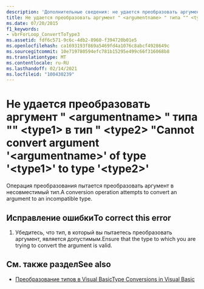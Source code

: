 ```yaml
---
description: 'Дополнительные сведения: не удается преобразовать аргумент " <argumentname> " типа "" <type1> в тип " <type2> "'
title: Не удается преобразовать аргумент " <argumentname> " типа "" <type1> в тип " <type2> "
ms.date: 07/20/2015
f1_keywords:
- vbrForLoop_ConvertToType3
ms.assetid: fdf6c571-9c6c-4db2-8960-f394720b01e5
ms.openlocfilehash: ca1693193f869a5469fd4a1076c8abcf4928649c
ms.sourcegitcommit: 10e719780594efc781b15295e499c66f316068b8
ms.translationtype: MT
ms.contentlocale: ru-RU
ms.lasthandoff: 02/14/2021
ms.locfileid: "100430239"
---
```

# <a name="cannot-convert-argument-argumentname-of-type-type1-to-type-type2"></a><span data-ttu-id="d2327-103">Не удается преобразовать аргумент " \<argumentname> " типа "" \<type1> в тип " \<type2> "</span><span class="sxs-lookup"><span data-stu-id="d2327-103">Cannot convert argument '\<argumentname>' of type '\<type1>' to type '\<type2>'</span></span>

<span data-ttu-id="d2327-104">Операция преобразования пытается преобразовать аргумент в несовместимый тип.</span><span class="sxs-lookup"><span data-stu-id="d2327-104">A conversion operation attempts to convert an argument to an incompatible type.</span></span>  
  
## <a name="to-correct-this-error"></a><span data-ttu-id="d2327-105">Исправление ошибки</span><span class="sxs-lookup"><span data-stu-id="d2327-105">To correct this error</span></span>  
  
1. <span data-ttu-id="d2327-106">Убедитесь, что тип, в который вы пытаетесь преобразовать аргумент, является допустимым.</span><span class="sxs-lookup"><span data-stu-id="d2327-106">Ensure that the type to which you are trying to convert the argument is valid.</span></span>  
  
## <a name="see-also"></a><span data-ttu-id="d2327-107">См. также раздел</span><span class="sxs-lookup"><span data-stu-id="d2327-107">See also</span></span>

- [<span data-ttu-id="d2327-108">Преобразование типов в Visual Basic</span><span class="sxs-lookup"><span data-stu-id="d2327-108">Type Conversions in Visual Basic</span></span>](../programming-guide/language-features/data-types/type-conversions.md)
